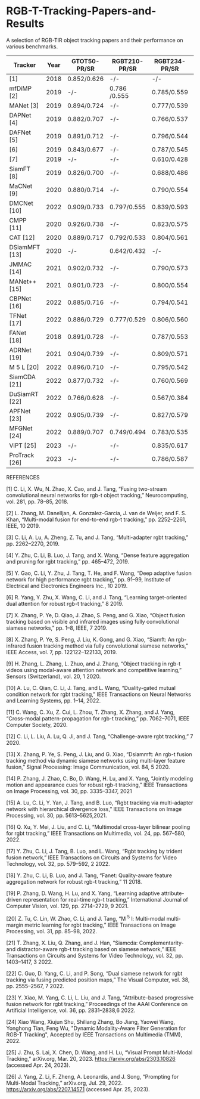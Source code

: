 # RGB-T-Tracking-Papers-and-Results
A selection of RGB-TIR object tracking papers and their performance on various benchmarks.

| **Tracker**    | Year | **GTOT50-PR/SR** | **RGBT210-PR/SR** | **RGBT234-PR/SR** | **LasHeR-PR/SR** | Code                                                           | Paper                                                                                                                                                                 |
|----------------|------|------------------|-------------------|-------------------|------------------|----------------------------------------------------------------|-----------------------------------------------------------------------------------------------------------------------------------------------------------------------|
| [1]            | 2018 | 0.852/0.626      | -/-               | -/-               | -/-              | [[Code]]                                                       | [[Paper](https://doi.org/10.1016/j.neucom.2017.11.068)]                                                                                                                                                             |
| mfDiMP [2]     | 2019 | -/-          | 0.786 /0.555       | 0.785/0.559       | 0.447/0.344           | [[Code](https://github.com/zhanglichao/end2end_rgbt_tracking)] | [[Paper](https://arxiv.org/pdf/1908.11714v1.pdf)]                                                                                                                     |
| MANet [3]      | 2019 | 0.894/0.724      | -/-               | 0.777/0.539       | 0.457/0.33       | [[Code](https://github.com/Alexadlu/MANet)]                    | [[Paper](https://ieeexplore.ieee.org/document/9022360)]                                                                                                               |
| DAPNet [4]     | 2019 | 0.882/0.707      | -/-               | 0.766/0.537       | 0.431/0.314      | [[Code]]                                                       | [[Paper](http://dx.doi.org/10.1145/3343031.3350928)]                                                                                                                  |
| DAFNet [5]     | 2019 | 0.891/0.712      | -/-               | 0.796/0.544       | 0.449/0.311      | [[Code](https://github.com/mjt1312/DAFNet)]                    | [[Paper](https://openaccess.thecvf.com/content_ICCVW_2019/papers/VISDrone/Gao_Deep_Adaptive_Fusion_Network_for_High_Performance_RGBT_Tracking_ICCVW_2019_paper.pdf)]  |
| [6]            | 2019 | 0.843/0.677      | -/-               | 0.787/0.545       | -/-              | [[Code]]                                                       | [[Paper](http://dx.doi.org/10.1109/ICIP.2019.8803528)]                                                                                                                                                             |
| [7]            | 2019 | -/-              | -/-               | 0.610/0.428       | -/-              | [[Code]]                                                       | [[Paper](http://dx.doi.org/10.23919/FUSION43075.2019.9011253)]                                                                                                                                                             |
| SiamFT [8]     | 2019 | 0.826/0.700      | -/-               | 0.688/0.486       | -/-              | [[Code]]                                                       | [[Paper](http://dx.doi.org/10.1109/ACCESS.2019.2936914)]                                                                                                              |
| MaCNet [9]     | 2020 | 0.880/0.714      | -/-               | 0.790/0.554       | 0.483/0.352      | [[Code]]                                                       | [[Paper](http://dx.doi.org/10.3390/s20020393)]                                                                                                                        |
| DMCNet [10]    | 2022 | 0.909/0.733      | 0.797/0.555       | 0.839/0.593       | 0.491/0.357      | [[Code]]                                                       | [[Paper](https://ieeexplore.ieee.org/stamp/stamp.jsp?tp=&arnumber=9737634)]                                                                                           |
| CMPP [11]      | 2020 | 0.926/0.738      | -/-               | 0.823/0.575       | -/-              | [[Code]]                                                       | [[Paper](http://dx.doi.org/10.1109/CVPR42600.2020.00709)]                                                                                                             |
| CAT [12]       | 2020 | 0.889/0.717      | 0.792/0.533       | 0.804/0.561       | 0.451/0.317      | [[Code]]                                                       | [[Paper](http://arxiv.org/abs/2007.13143)]                                                                                                                            |
| DSiamMFT [13]  | 2020 | -/-              | 0.642/0.432       | -/-               | -/-              | [[Code]]                                                       | [[Paper](http://dx.doi.org/10.1016/j.image.2019.115756)]                                                                                                              |
| JMMAC [14]     | 2021 | 0.902/0.732      | -/-               | 0.790/0.573       | -/-              | [[Code]]                                                       | [[Paper](http://dx.doi.org/10.1109/TIP.2021.3060862)]                                                                                                                 |
| MANet++ [15]   | 2021 | 0.901/0.723      | -/-               | 0.800/0.554       | 0.467/0.317      | [[Code]]                                                       | [[Paper](https://arxiv.org/pdf/2011.07189.pdf)]                                                                                                                       |
| CBPNet [16]    | 2022 | 0.885/0.716      | -/-               | 0.794/0.541       | -/-              | [[Code]]                                                       | [[Paper](http://dx.doi.org/10.1109/TMM.2021.3055362)]                                                                                                                 |
| TFNet [17]     | 2022 | 0.886/0.729      | 0.777/0.529       | 0.806/0.560       | -/-              | [[Code]]                                                       | [[Paper](http://dx.doi.org/10.1109/TCSVT.2021.3067997)]                                                                                                               |
| FANet [18]     | 2018 | 0.891/0.728      | -/-               | 0.787/0.553       | 0.442/0.309      | [[Code]]                                                       | [[Paper](http://dx.doi.org/10.1109/TIV.2020.2980735)]                                                                                                                 |
| ADRNet [19]    | 2021 | 0.904/0.739      | -/-               | 0.809/0.571       | -/-              | [[Code]]                                                       | [[Paper](http://dx.doi.org/10.1007/s11263-021-01495-3)]                                                                                                               |
| M 5 L [20]     | 2022 | 0.896/0.710      | -/-               | 0.795/0.542       | -/-              | [[Code]]                                                       | [[Paper](http://dx.doi.org/10.1109/TIP.2021.3125504)]                                                                                                                 |
| SiamCDA [21]   | 2022 | 0.877/0.732      | -/-               | 0.760/0.569       | -/-              | [[Code]]                                                       | [[Paper](http://dx.doi.org/10.1109/TCSVT.2021.3072207)]                                                                                                               |
| DuSiamRT [22]  | 2022 | 0.766/0.628      | -/-               | 0.567/0.384       | -/-              | [[Code]]                                                       | [[Paper](http://dx.doi.org/10.1007/s00371-021-02131-4)]                                                                                                               |
| APFNet [23]    | 2022 | 0.905/0.739      | -/-               | 0.827/0.579       | 0.500/0.362      | [[Code](https://github.com/yangmengmeng1997/APFNet)]           | [[Paper](https://doi.org/10.1609/aaai.v36i3.20187)]                                                                                                                   |
| MFGNet [24]    | 2022 | 0.889/0.707     | 0.749/0.494               | 0.783/0.535       | -/-       | [[Code](https://github.com/wangxiao5791509/MFG_RGBT_Tracking_PyTorch)]           | [[Paper](https://doi.org/10.48550/arXiv.2107.10433)]                                       |
| ViPT [25]    | 2023 |   -/-   |       -/-        | 0.835/0.617      | 0.651/0.525       | [[Code](https://github.com/jiawen-zhu/ViPT)]           | [[Paper](https://doi.org/10.48550/arXiv.2303.10826)]                                       |
| ProTrack [26]    | 2023 |   -/-   |       -/-        |    0.786/0.587   | 0.509/0.421       | [[Code]]           | [[Paper](https://doi.org/10.48550/arXiv.2207.14571)]                                       |

REFERENCES

[1] C. Li, X. Wu, N. Zhao, X. Cao, and J. Tang, “Fusing two-stream convolutional neural networks for rgb-t object tracking,” Neurocomputing, vol. 281, pp. 78–85, 2018.

[2] L. Zhang, M. Danelljan, A. Gonzalez-Garcia, J. van de Weijer, and F. S. Khan, “Multi-modal fusion for end-to-end rgb-t tracking,” pp. 2252–2261, IEEE, 10 2019.

[3] C. Li, A. Lu, A. Zheng, Z. Tu, and J. Tang, “Multi-adapter rgbt tracking,” pp. 2262–2270, 2019.

[4] Y. Zhu, C. Li, B. Luo, J. Tang, and X. Wang, “Dense feature aggregation and pruning for rgbt tracking,” pp. 465–472, 2019.

[5] Y. Gao, C. Li, Y. Zhu, J. Tang, T. He, and F. Wang, “Deep adaptive fusion network for high performance rgbt tracking,” pp. 91–99, Institute of Electrical and Electronics Engineers Inc., 10 2019.

[6] R. Yang, Y. Zhu, X. Wang, C. Li, and J. Tang, “Learning target-oriented dual attention for robust rgb-t tracking,” 8 2019.

[7] X. Zhang, P. Ye, D. Qiao, J. Zhao, S. Peng, and G. Xiao, “Object fusion tracking based on visible and infrared images using fully convolutional siamese networks,” pp. 1–8, IEEE, 7 2019.

[8] X. Zhang, P. Ye, S. Peng, J. Liu, K. Gong, and G. Xiao, “Siamft: An rgb-infrared fusion tracking method via fully convolutional siamese networks,” IEEE Access, vol. 7, pp. 122122–122133, 2019.

[9] H. Zhang, L. Zhang, L. Zhuo, and J. Zhang, “Object tracking in rgb-t videos using modal-aware attention network and competitive learning,” Sensors (Switzerland), vol. 20, 1 2020.

[10] A. Lu, C. Qian, C. Li, J. Tang, and L. Wang, “Duality-gated mutual condition network for rgbt tracking,” IEEE Transactions on Neural Networks and Learning Systems, pp. 1–14, 2022.

[11] C. Wang, C. Xu, Z. Cui, L. Zhou, T. Zhang, X. Zhang, and J. Yang, “Cross-modal pattern-propagation for rgb-t tracking,” pp. 7062–7071, IEEE Computer Society, 2020.

[12] C. Li, L. Liu, A. Lu, Q. Ji, and J. Tang, “Challenge-aware rgbt tracking,” 7 2020.

[13] X. Zhang, P. Ye, S. Peng, J. Liu, and G. Xiao, “Dsiammft: An rgb-t fusion tracking method via dynamic siamese networks using multi-layer feature fusion,” Signal Processing: Image Communication, vol. 84, 5 2020.

[14] P. Zhang, J. Zhao, C. Bo, D. Wang, H. Lu, and X. Yang, “Jointly modeling motion and appearance cues for robust rgb-t tracking,” IEEE Transactions on Image Processing, vol. 30, pp. 3335–3347, 2021

[15] A. Lu, C. Li, Y. Yan, J. Tang, and B. Luo, “Rgbt tracking via multi-adapter network with hierarchical divergence loss,” IEEE Transactions on Image Processing, vol. 30, pp. 5613–5625,2021.

[16] Q. Xu, Y. Mei, J. Liu, and C. Li, “Multimodal cross-layer bilinear pooling for rgbt tracking,” IEEE Transactions on Multimedia, vol. 24, pp. 567–580, 2022.

[17] Y. Zhu, C. Li, J. Tang, B. Luo, and L. Wang, “Rgbt tracking by trident fusion network,” IEEE Transactions on Circuits and Systems for Video Technology, vol. 32, pp. 579–592, 2 2022.

[18] Y. Zhu, C. Li, B. Luo, and J. Tang, “Fanet: Quality-aware feature aggregation network for robust rgb-t tracking,” 11 2018.

[19] P. Zhang, D. Wang, H. Lu, and X. Yang, “Learning adaptive attribute-driven representation for real-time rgb-t tracking,” International Journal of Computer Vision, vol. 129, pp. 2714–2729, 9 2021.

[20] Z. Tu, C. Lin, W. Zhao, C. Li, and J. Tang, “M <sup>5</sup> l: Multi-modal multi-margin metric learning for rgbt tracking,” IEEE Transactions on Image Processing, vol. 31, pp. 85–98, 2022.

[21] T. Zhang, X. Liu, Q. Zhang, and J. Han, “Siamcda: Complementarity- and distractor-aware rgb-t tracking based on siamese network,” IEEE Transactions on Circuits and Systems for Video Technology, vol. 32, pp. 1403–1417, 3 2022.

[22] C. Guo, D. Yang, C. Li, and P. Song, “Dual siamese network for rgbt tracking via fusing predicted position maps,” The Visual Computer, vol. 38, pp. 2555–2567, 7 2022.

[23] Y. Xiao, M. Yang, C. Li, L. Liu, and J. Tang, “Attribute-based progressive fusion network for rgbt tracking,” Proceedings of the AAAI Conference on Artificial Intelligence, vol. 36, pp. 2831–2838,6 2022.

[24] Xiao Wang, Xiujun Shu, Shiliang Zhang, Bo Jiang, Yaowei Wang, Yonghong Tian, Feng Wu, "Dynamic Modality-Aware Filter Generation for RGB-T Tracking", Accepted by IEEE Transactions on Multimedia (TMM), 2022.

[25] J. Zhu, S. Lai, X. Chen, D. Wang, and H. Lu, “Visual Prompt Multi-Modal Tracking,” arXiv.org, Mar. 20, 2023. https://arxiv.org/abs/2303.10826 (accessed Apr. 24, 2023).

  
[26] J. Yang, Z. Li, F. Zheng, A. Leonardis, and J. Song, “Prompting for Multi-Modal Tracking,” arXiv.org, Jul. 29, 2022. https://arxiv.org/abs/2207.14571 (accessed Apr. 25, 2023).
  

